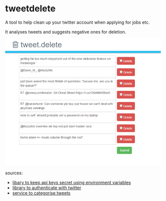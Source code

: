 # tweetdelete
A tool to help clean up your twitter account when applying for jobs etc.

It analyses tweets and suggests negative ones for deletion.

![screenshot](screenshot.png)

sources:
  * [libary to keep api keys secret using environment variables](http://github.com/vlucas/phpdotenv)
  * [library to authenticate with twitter](http://twitteroauth.com)
  * [service to categorise tweets](http://help.sentiment140.com/api)

